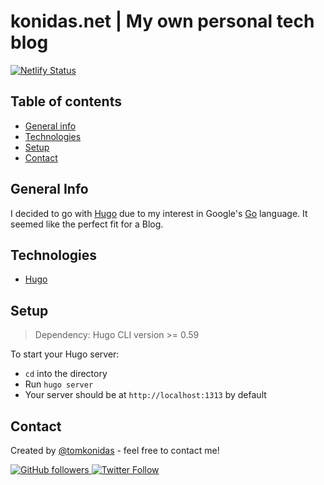 # konidas.net | My own personal tech blog

[![Netlify Status](https://api.netlify.com/api/v1/badges/7f522870-b09d-4940-b303-7635e4ee778b/deploy-status)](https://app.netlify.com/sites/konidas/deploys)

## Table of contents
* [General info](#general-info)
* [Technologies](#technologies)
* [Setup](#setup)
* [Contact](#contact)

## General Info

I decided to go with [Hugo](https://gohugo.io/) due to my interest in Google's [Go](https://golang.org/) language. It seemed like the perfect fit for a Blog.

## Technologies
  * [Hugo](https://gohugo.io/)

## Setup
> Dependency: Hugo CLI version >= 0.59

To start your Hugo server:

  * `cd` into the directory
  * Run `hugo server`
  * Your server should be at `http://localhost:1313` by default

## Contact

Created by [@tomkonidas](https://tomkonidas.com) - feel free to contact me!

<p>
  <a href="https://github.com/tomkonidas">
    <img alt="GitHub followers" src="https://img.shields.io/github/followers/tomkonidas?label=Follow&style=social">
  </a>
  <a href="https://twitter.com/tomkonidas">
    <img alt="Twitter Follow" src="https://img.shields.io/twitter/follow/tomkonidas?label=Follow&style=social">
  </a>
</p>
